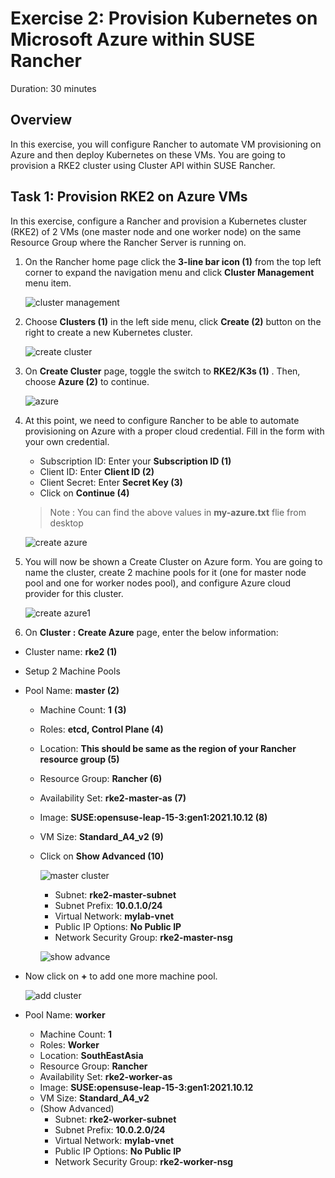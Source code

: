 # Exercise 2: Provision Kubernetes on Microsoft Azure within SUSE Rancher

Duration: 30 minutes


## Overview

In this exercise, you will configure Rancher to automate VM provisioning on Azure and then deploy Kubernetes on these VMs. You are going to provision a RKE2 cluster using Cluster API within SUSE Rancher.


## Task 1: Provision RKE2 on Azure VMs

In this exercise, configure a Rancher and provision a Kubernetes cluster (RKE2) of 2 VMs (one master node and one worker node) on the same Resource Group where the Rancher Server is running on. 


1. On the Rancher home page click the **3-line bar icon (1)** from the top left corner to expand the navigation menu and click **Cluster Management** menu item.

    ![cluster management](../main/Images/cluster%20management.png)
    
1. Choose **Clusters (1)** in the left side menu, click **Create (2)** button on the right to create a new Kubernetes cluster.

    ![create cluster](../main/Images/create%20cluster.png)
    
1. On **Create Cluster** page, toggle the switch to **RKE2/K3s (1)** . Then, choose **Azure (2)** to continue.

    ![azure](../main/Images/azure.png)
    
1. At this point, we need to configure Rancher to be able to automate provisioning on Azure with a proper cloud credential. Fill in the form with your own credential.
   - Subscription ID: Enter your **Subscription ID (1)**
   - Client ID: Enter **Client ID (2)**
   - Client Secret: Enter **Secret Key (3)**
   - Click on **Continue (4)**

   > Note : You can find the above values in **my-azure.txt** flie from desktop

    ![create azure](../main/Images/create%20azure.png)
    
1. You will now be shown a Create Cluster on Azure form. You are going to name the cluster, create 2 machine pools for it (one for master node pool and one for worker nodes pool), and configure Azure cloud provider for this cluster.

   ![create azure1](../main/Images/create%20azure1.png)

1. On **Cluster : Create Azure** page, enter the below information:

  - Cluster name: **rke2 (1)**
  - Setup 2 Machine Pools
  - Pool Name: **master (2)**
     - Machine Count: **1** **(3)**
     - Roles: **etcd, Control Plane (4)**
     - Location: **This should be same as the region of your Rancher resource group (5)**
     - Resource Group: **Rancher (6)**
     - Availability Set: **rke2-master-as (7)**
     - Image: **SUSE:opensuse-leap-15-3:gen1:2021.10.12 (8)**
     - VM Size: **Standard_A4_v2 (9)**
     - Click on **Show Advanced (10)**

       ![master cluster](../main/Images/master%20cluster.png)
       
       - Subnet: **rke2-master-subnet**
       - Subnet Prefix: **10.0.1.0/24**
       - Virtual Network: **mylab-vnet**
       - Public IP Options: **No Public IP**
       - Network Security Group: **rke2-master-nsg**

       ![show advance](../main/Images/show%20advance.png)
   - Now click on **+** to add one more machine pool.

      ![add cluster](../main/Images/add%20cluster.png)
      
   - Pool Name: **worker**
     - Machine Count: **1**
     - Roles: **Worker**
     - Location: **SouthEastAsia**
     - Resource Group: **Rancher**
     - Availability Set: **rke2-worker-as**
     - Image: **SUSE:opensuse-leap-15-3:gen1:2021.10.12**
     - VM Size: **Standard_A4_v2**
     - (Show Advanced)
       - Subnet: **rke2-worker-subnet**
       - Subnet Prefix: **10.0.2.0/24**
       - Virtual Network: **mylab-vnet**
       - Public IP Options: **No Public IP**
       - Network Security Group: **rke2-worker-nsg**
